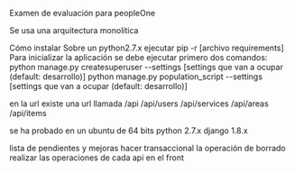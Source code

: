 Examen de evaluación para peopleOne

Se usa una arquitectura monolítica

Cómo instalar
Sobre un python2.7.x ejecutar pip -r [archivo requirements]
Para inicializar la aplicación se debe ejecutar primero dos comandos:
python manage.py createsuperuser --settings [settings que van a ocupar (default: desarrollo)]
python manage.py population_script --settings [settings que van a ocupar (default: desarrollo)]

en la url existe una url llamada /api
/api/users
/api/services
/api/areas
/api/items

se ha probado en un ubuntu de 64 bits
python 2.7.x
django 1.8.x


lista de pendientes y mejoras
hacer transaccional la operación de borrado
realizar las operaciones de cada api en el front